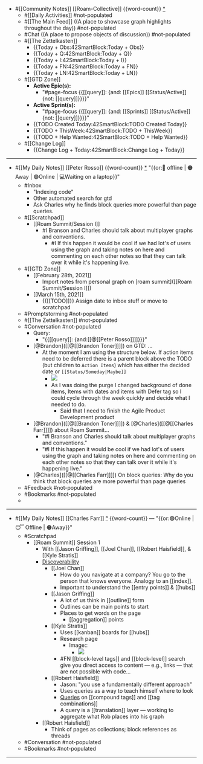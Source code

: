 - #[[Community Notes]] [[Roam-Collective]] {{word-count}} [*]([[rc]]) 
    - #[[Daily Activities]] #not-populated
    - #[[The Main Feed]] ((A place to showcase graph highlights throughout the day)) #not-populated 
    - #Chat ((A place to propose objects of discussion)) #not-populated
    - #[[The Zettelkasten]]
        - {{Today + Obs:42SmartBlock:Today + Obs}}
        - {{Today + Q:42SmartBlock:Today + Q}}
        - {{Today + I:42SmartBlock:Today + I}}
        - {{Today + FN:42SmartBlock:Today + FN}}
        - {{Today + LN:42SmartBlock:Today + LN}}
    - #[[GTD Zone]] 
        - **Active Epic(s):**
            - "#page-focus {{[[query]]: {and: [[Epics]] [[Status/Active]] {not: [[query]]}}}}"
        - **Active Sprint(s):**
            - "#page-focus {{[[query]]: {and: [[Sprints]] [[Status/Active]] {not: [[query]]}}}}"
        - {{TODO Created Today:42SmartBlock:TODO Created Today}}
        - {{TODO + ThisWeek:42SmartBlock:TODO + ThisWeek}}
        - {{TODO + Help Wanted:42SmartBlock:TODO + Help Wanted}}
    - #[[Change Log]]
        - {{Change Log + Today:42SmartBlock:Change Log + Today}}
- ---
- #[[My Daily Notes]] [[Peter Rosso]] {{word-count}} [*]([[ptr]])   "{{or:🚫 offline | 🟠Away | 🟢Online | 💻Waiting on a laptop}}"
    - #Inbox
        - "Indexing code"
        - Other automated search for gtd
        - Ask Charles why he finds block queries more powerful than page queries.
    - #[[Scratchpad]] 
        - [[Roam Summit/Session I]]
            - #I Branson and Charles should talk about multiplayer graphs and conventions.
                - #I If this happen it would be cool if we had lot's of users using the graph and taking notes on here and commenting on each other notes so that they can talk over it while it's happening live.
    - #[[GTD Zone]]
        - [[February 28th, 2021]]
            - Import notes from personal graph on [roam summit]([[Roam Summit/Session I]])
        - [[March 15th, 2021]]
            - {{[[TODO]]}}  Assign date to inbox stuff or move to scratchpad
    - #Promptstorming #not-populated
    - #[[The Zettelkasten]] #not-populated
    - #Conversation #not-populated
        - Query:
            - "{{[[query]]: {and:[[@[[Peter Rosso]]]]}}}"
        - [@Brandon]([[@[[Brandon Toner]]]]) on GTD: ...
            - At the moment I am using the structure below. If action items need to be deferred there is a parent block above the TODO (but children to `Action Items`) which has either the decided date or `[[Status/Someday|Maybe]]`
                - ![](https://firebasestorage.googleapis.com/v0/b/firescript-577a2.appspot.com/o/imgs%2Fapp%2FRoam-Collective%2Fk3J4rq3NG0.png?alt=media&token=11b73370-cf99-4702-a413-985f2f760aa3)
                -  As I was doing the purge I changed background of done items, Items with dates and items with Defer tag so I could cycle through the week quickly and decide what I needed to do.
                    - Said that I need to finish the Agile Product Development product
        - [@Brandon]([[@[[Brandon Toner]]]]) & [@Charles]([[@[[Charles Farr]]]]) about Roam Summit...
            - "#I Branson and Charles should talk about multiplayer graphs and conventions."
            - "#I If this happen it would be cool if we had lot's of users using the graph and taking notes on here and commenting on each other notes so that they can talk over it while it's happening live."
        - [@Charles]([[@[[Charles Farr]]]]) On block queries: Why do you think that block queries are more powerful than page queries
    - #Feedback  #not-populated
    - #Bookmarks #not-populated
    - 
- ---
- #[[My Daily Notes]] [[Charles Farr]] [°]([[csf]]) {{word-count}} — "{{or:🟢Online | 😴 Offline | 🟠Away}}"
    - #Scratchpad
        - [[Roam Summit]] Session 1
            - With [[Jason Griffing]], [[Joel Chan]], [[Robert Haisfield]], & [[Kyle Stratis]]
            - [Discoverability]([[discoverability]])
                - [[Joel Chan]]
                    - How do you navigate at a company? You go to the person that knows everyone. Analogy to an [[index]].
                    - Important to understand the [[entry points]] & [[hubs]]
                - [[Jason Griffing]]
                    - A lot of us think in [[outline]] form
                    - Outlines can be main points to start
                    - Places to get words on the page
                        - [[aggregation]] points
                - [[Kyle Stratis]]
                    - Uses [[kanban]] boards for [[hubs]]
                    - Research page
                        - Image::
                            - ![](https://firebasestorage.googleapis.com/v0/b/firescript-577a2.appspot.com/o/imgs%2Fapp%2FRoam-Collective%2FxHg7Lyx2cf.png?alt=media&token=afe78ab8-1132-4b3c-b69e-8258b3af37cf)
                    - #FN [[block-level tags]] and [[block-level]] search give you direct access to content — e.g., links — that are not possible with code...
                - [[Robert Haisfield]]
                    - Jason: "you use a fundamentally different approach"
                    - Uses queries as a way to teach himself where to look
                    - [Queries]([[querying]]) on [[compound tags]] and [[tag combinations]]
                    - A query is a [[translation]] layer — working to aggregate what Rob places into his graph
            - [[Robert Haisfield]]
                - Think of pages as collections; block references as threads
    - #Conversation #not-populated
    - #Bookmarks #not-populated
- ---
